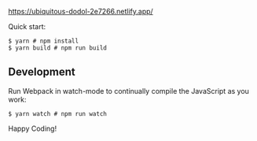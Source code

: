 https://ubiquitous-dodol-2e7266.netlify.app/

Quick start:

```
$ yarn # npm install
$ yarn build # npm run build
````

## Development

Run Webpack in watch-mode to continually compile the JavaScript as you work:

```
$ yarn watch # npm run watch
```


Happy Coding!
